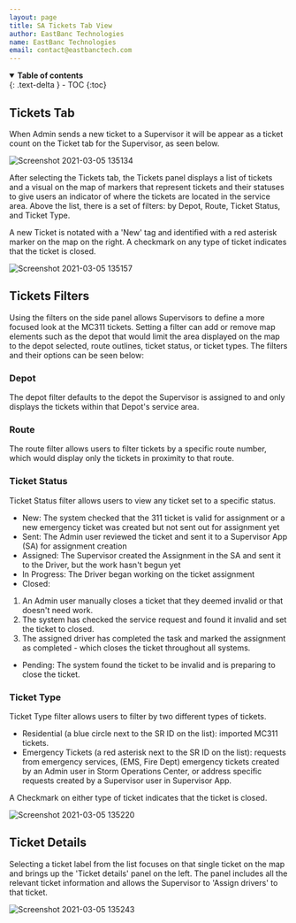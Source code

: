 ```yaml
---
layout: page
title: SA Tickets Tab View
author: EastBanc Technologies
name: EastBanc Technologies
email: contact@eastbanctech.com
---
```




<details open markdown="block">
  <summary>
    <b>Table of contents</b>
  </summary>
  {: .text-delta }
- TOC
{:toc}
</details>

## Tickets Tab <a name="-Tickets-Tab"></a>

When Admin sends a new ticket to a Supervisor it will be appear as a ticket count on the Ticket tab for the Supervisor, as seen below.

![Screenshot 2021-03-05 135134](https://user-images.githubusercontent.com/79857237/110160501-197ddc80-7dba-11eb-86d5-950839566500.png)  

After selecting the Tickets tab, the Tickets panel displays a list of tickets and a visual on the map of markers that represent tickets and their statuses to give users an indicator of where the tickets are located in the service area. Above the list, there is a set of filters: by Depot, Route, Ticket Status, and Ticket Type. 
   
A new Ticket is notated with a 'New' tag and identified with a red asterisk marker on the map on the right. A checkmark on any type of ticket indicates that the ticket is closed.

![Screenshot 2021-03-05 135157](https://user-images.githubusercontent.com/79857237/110160508-1be03680-7dba-11eb-9f9c-3202bc7d063c.png)

## Tickets Filters <a name="-Tickets-Filters"></a>

Using the filters on the side panel allows Supervisors to define a more focused look at the MC311 tickets. Setting a filter can add or remove map elements such as the depot that would limit the area displayed on the map to the depot selected, route outlines, ticket status, or ticket types. The filters and their options can be seen below:

### Depot <a name="-Depot"></a>

The depot filter defaults to the depot the Supervisor is assigned to and only displays the tickets within that Depot's service area. 

### Route <a name="-Route"></a>

The route filter allows users to filter tickets by a specific route number, which would display only the tickets in proximity to that route. 

### Ticket Status <a name="-Ticket-Status"></a>

Ticket Status filter allows users to view any ticket set to a specific status.

  * New: The system checked that the 311 ticket is valid for assignment or a new emergency ticket was created but not sent out for assignment yet
  * Sent: The Admin user reviewed the ticket and sent it to a Supervisor App (SA) for assignment creation
  * Assigned: The Supervisor created the Assignment in the SA and sent it to the Driver, but the work hasn't begun yet
  * In Progress: The Driver began working on the ticket assignment
  * Closed: 
  1. An Admin user manually closes a ticket that they deemed invalid or that doesn't need work. 
  2. The system has checked the service request and found it invalid and set the ticket to closed. 
  3. The assigned driver has completed the task and marked the assignment as completed - which closes the ticket throughout all systems.
  * Pending: The system found the ticket to be invalid and is preparing to close the ticket.

### Ticket Type <a name="-Ticket-Type"></a>

Ticket Type filter allows users to filter by two different types of tickets. 

  * Residential (a blue circle next to the SR ID on the list): imported MC311 tickets. 
  * Emergency Tickets (a red asterisk next to the SR ID on the list): requests from emergency services, (EMS, Fire Dept) emergency tickets created by an Admin user in Storm Operations Center, or address specific requests created by a Supervisor user in Supervisor App.

A Checkmark on either type of ticket indicates that the ticket is closed.

  ![Screenshot 2021-03-05 135220](https://user-images.githubusercontent.com/79857237/110160519-1da9fa00-7dba-11eb-94ab-3270b23940ff.png)

## Ticket Details <a name="-Ticket-Details"></a>

Selecting a ticket label from the list focuses on that single ticket on the map and brings up the 'Ticket details' panel on the left. The panel includes all the relevant ticket information and allows the Supervisor to 'Assign drivers' to that ticket. 

  ![Screenshot 2021-03-05 135243](https://user-images.githubusercontent.com/79857237/110160529-1f73bd80-7dba-11eb-8b66-da8d5899bdeb.png)

